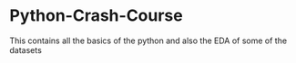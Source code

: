 # Python-Crash-Course
This contains all the basics of the python and also the EDA of some of the datasets
